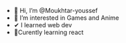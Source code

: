 - 👋 Hi, I’m @Moukhtar-youssef
- 👀 I’m interested in Games and Anime
- ✔ I learned web dev
- 📑Curently learning react 
<!---
Moukhtar-youssef/Moukhtar-youssef is a ✨ special ✨ repository because its `README.md` (this file) appears on your GitHub profile.
You can click the Preview link to take a look at your changes.
--->
